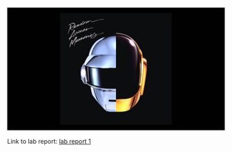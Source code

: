 ![Daft punk](DP.jpg)

Link to lab report: [lab report 1](https://AZ-2003.github.io/<your-lab-reports-repo>/lab-report-1-week-2.html)
